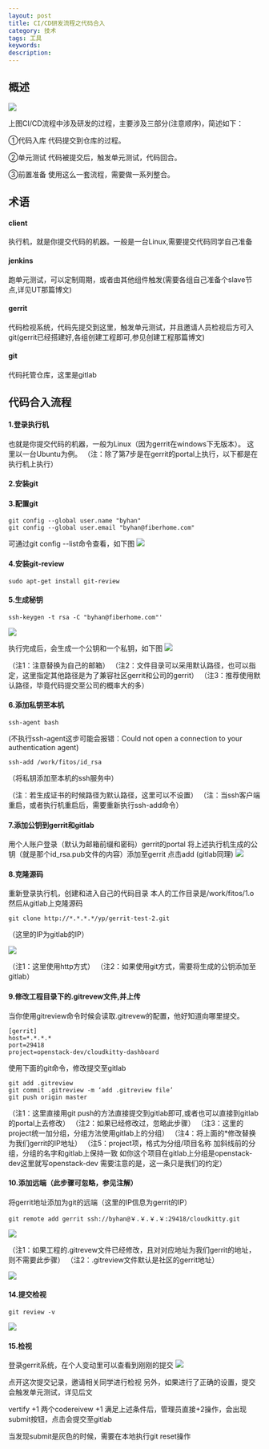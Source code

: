```yaml
---
layout: post
title: CI/CD研发流程之代码合入
category: 技术
tags: 工具
keywords: 
description: 
---
```


## 概述 ##

![](http://i.imgur.com/txtms8T.png)

上图CI/CD流程中涉及研发的过程，主要涉及三部分(注意顺序)，简述如下：

①代码入库
代码提交到仓库的过程。

②单元测试
代码被提交后，触发单元测试，代码回合。

③前置准备
使用这么一套流程，需要做一系列整合。

## 术语 ##

#### client ####

执行机，就是你提交代码的机器。一般是一台Linux,需要提交代码同学自己准备

#### jenkins ####

跑单元测试，可以定制周期，或者由其他组件触发(需要各组自己准备个slave节点,详见UT那篇博文)

#### gerrit ####

代码检视系统，代码先提交到这里，触发单元测试，并且邀请人员检视后方可入git(gerrit已经搭建好,各组创建工程即可,参见创建工程那篇博文)

#### git ####

代码托管仓库，这里是gitlab

## 代码合入流程 ##

#### 1.登录执行机 ####

也就是你提交代码的机器，一般为Linux（因为gerrit在windows下无版本）。
这里以一台Ubuntu为例。
（注：除了第7步是在gerrit的portal上执行，以下都是在执行机上执行）

#### 2.安装git ####

#### 3.配置git ####

    git config --global user.name "byhan"
    git config --global user.email "byhan@fiberhome.com"

可通过git config --list命令查看，如下图
![](http://i.imgur.com/sX6CYKI.png)

#### 4.安装git-review ####

    sudo apt-get install git-review

#### 5.生成秘钥 ####

    ssh-keygen -t rsa -C "byhan@fiberhome.com"'

![](http://i.imgur.com/PGtDNnn.png)

执行完成后，会生成一个公钥和一个私钥，如下图
![](http://i.imgur.com/2EY22L4.png)

（注1：注意替换为自己的邮箱）
（注2：文件目录可以采用默认路径，也可以指定，这里指定其他路径是为了兼容社区gerrit和公司的gerrit）
（注3：推荐使用默认路径，毕竟代码提交至公司的概率大的多）

#### 6.添加私钥至本机 ####


    ssh-agent bash
(不执行ssh-agent这步可能会报错：Could not open a connection to your authentication agent)


    ssh-add /work/fitos/id_rsa 
（将私钥添加至本机的ssh服务中）

（注：若生成证书的时候路径为默认路径，这里可以不设置）
（注：当ssh客户端重启，或者执行机重启后，需要重新执行ssh-add命令）

#### 7.添加公钥到gerrit和gitlab ####

用个人账户登录（默认为邮箱前缀和密码）gerrit的portal
将上述执行机生成的公钥（就是那个id_rsa.pub文件的内容）添加至gerrit
点击add
(gitlab同理)
![](http://i.imgur.com/yO6YnPO.png)

#### 8.克隆源码 ####

重新登录执行机，创建和进入自己的代码目录
本人的工作目录是/work/fitos/1.o
然后从gitlab上克隆源码

    git clone http://*.*.*.*/yp/gerrit-test-2.git

（这里的IP为gitlab的IP）

![](http://i.imgur.com/G2pGTox.png)

（注1：这里使用http方式）
（注2：如果使用git方式，需要将生成的公钥添加至 gitlab）

#### 9.修改工程目录下的.gitrevew文件,并上传 ####

当你使用gitreview命令时候会读取.gitrevew的配置，他好知道向哪里提交。

    [gerrit]
    host=*.*.*.*
    port=29418
    project=openstack-dev/cloudkitty-dashboard

使用下面的git命令，修改提交至gitlab

    git add .gitreview
    git commit .gitreview -m ‘add .gitreview file’
    git push origin master

（注1：这里直接用git push的方法直接提交到gitlab即可,或者也可以直接到gitlab的portal上去修改）
（注2：如果已经修改过，忽略此步骤）
（注3：这里的project统一加分组，分组方法使用gitlab上的分组）
（注4：将上面的*修改替换为我们gerrit的IP地址）
（注5：project项，格式为分组/项目名称 加斜线前的分组，分组的名字和gitlab上保持一致
如你这个项目在gitlab上分组是openstack-dev这里就写openstack-dev
需要注意的是，这一条只是我们的约定）

#### 10.添加远端（此步骤可忽略，参见注解） ####

将gerrit地址添加为git的远端（这里的IP信息为gerrit的IP）

    git remote add gerrit ssh://byhan@￥.￥.￥.￥:29418/cloudkitty.git

![](http://i.imgur.com/ynDhDBp.png)

（注1：如果工程的.gitrevew文件已经修改，且对对应地址为我们gerrit的地址，则不需要此步骤）
（注2：.gitreview文件默认是社区的gerrit地址）

![](http://i.imgur.com/bVSJAf6.png)

#### 14.提交检视 ####

    git review -v
![](http://i.imgur.com/zzSZNyn.png)

#### 15.检视 ####

登录gerrit系统，在个人变动里可以查看到刚刚的提交
![](http://i.imgur.com/b9JoQpu.png)

点开这次提交记录，邀请相关同学进行检视
另外，如果进行了正确的设置，提交会触发单元测试，详见后文

vertify +1      两个codereivew +1 
满足上述条件后，管理员直接+2操作，会出现submit按钮，点击会提交至gitlab

当发现submit是灰色的时候，需要在本地执行git reset操作